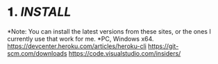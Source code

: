 # 𝟏. ***INSTALL***
*Note: You can install the latest versions from these sites, or the ones I currently use that work for me. 
*PC, Windows x64.
<https://devcenter.heroku.com/articles/heroku-cli>
<https://git-scm.com/downloads>
<https://code.visualstudio.com/insiders/>